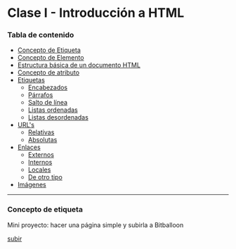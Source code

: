 # Clase I - Introducción a HTML
<a name="top"></a>

### Tabla de contenido

+ [Concepto de Etiqueta](#etiquetas)
+ [Concepto de Elemento](#elemento)
+ [Estructura básica de un documento HTML](#estructura)
+ [Concepto de atributo](#atributos)
+ [Etiquetas](#etiquetas)
	+ [Encabezados](#headers)
	+ [Párrafos](#p)
	+ [Salto de línea](#br)
	+ [Listas ordenadas](#ol)
	+ [Listas desordenadas](#ul)
+ [URL's](#urls)
	+ [Relativas](#relativas)
	+ [Absolutas](#absolutas)
+ [Enlaces](#anchors)
	+ [Externos](#externos)
	+ [Internos](#internos)
	+ [Locales](#locales)
	+ [De otro tipo](#otros)
+ [Imágenes](#imagenes)

---

### Concepto de etiqueta
<a name="etiquetas"></a>

Mini proyecto: hacer una página simple y subirla a Bitballoon

[subir](#top)
